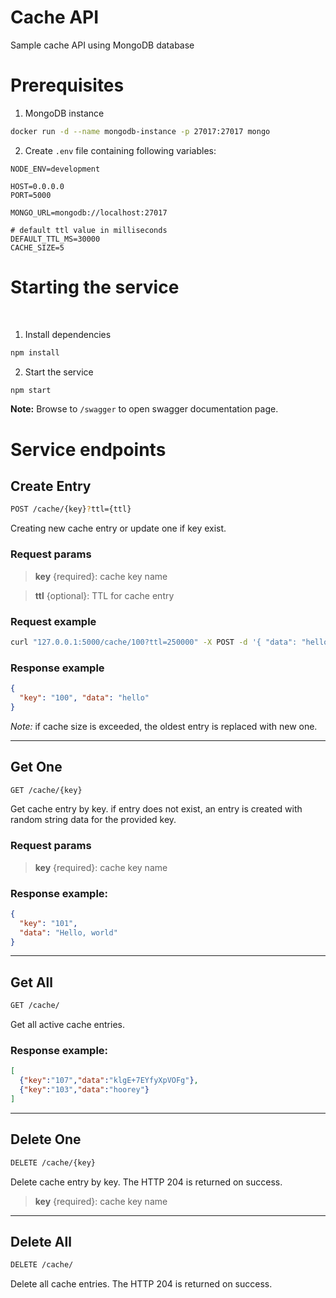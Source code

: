 # Cache API

Sample cache API using MongoDB database

# Prerequisites

1. MongoDB instance

```bash
docker run -d --name mongodb-instance -p 27017:27017 mongo
```

2. Create `.env` file containing following variables:

```.env
NODE_ENV=development

HOST=0.0.0.0
PORT=5000

MONGO_URL=mongodb://localhost:27017

# default ttl value in milliseconds
DEFAULT_TTL_MS=30000
CACHE_SIZE=5

```

# Starting the service

<br />

1. Install dependencies

```bash
npm install
```

2. Start the service

```bash
npm start
```

**Note:** Browse to `/swagger` to open swagger documentation page.


# Service endpoints

## **Create Entry**

```bash
POST /cache/{key}?ttl={ttl}
```

Creating new cache entry or update one if key exist.

### **Request params**

> **key** {required}: cache key name

> **ttl** {optional}: TTL for cache entry

### **Request example**

```bash
curl "127.0.0.1:5000/cache/100?ttl=250000" -X POST -d '{ "data": "hello" }' -H 'Content-Type: application/json'
```

### **Response example**

```json
{
  "key": "100", "data": "hello"
}
```

*Note:* if cache size is exceeded, the oldest entry is replaced with new one.

---

## **Get One**

```bash
GET /cache/{key}
```

Get cache entry by key. if entry does not exist, an entry is created with random string data for the provided key.

### **Request params**

> **key** {required}: cache key name

### **Response example:**

```json
{
  "key": "101",
  "data": "Hello, world"
}
```

---

## **Get All**

```bash
GET /cache/
```

Get all active cache entries.

### **Response example:**

```json
[
  {"key":"107","data":"klgE+7EYfyXpVOFg"},
  {"key":"103","data":"hoorey"}
]
```

---

## **Delete One**

```bash
DELETE /cache/{key}
```

Delete cache entry by key. The HTTP 204 is returned on success.

> **key** {required}: cache key name

---

## **Delete All**

```bash
DELETE /cache/
```

Delete all cache entries. The HTTP 204 is returned on success.
